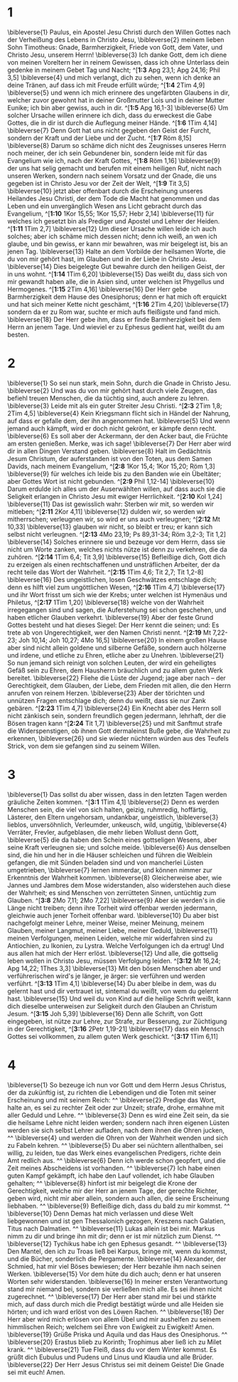 # 1
\bibleverse{1} Paulus, ein Apostel Jesu Christi durch den Willen Gottes nach der Verheißung des Lebens in Christo Jesu, \bibleverse{2} meinem lieben Sohn Timotheus: Gnade, Barmherzigkeit, Friede von Gott, dem Vater, und Christo Jesu, unserem Herrn! \bibleverse{3} Ich danke Gott, dem ich diene von meinen Voreltern her in reinem Gewissen, dass ich ohne Unterlass dein gedenke in meinem Gebet Tag und Nacht; ^[**1:3** Apg 23,1; Apg 24,16; Phil 3,5] \bibleverse{4} und mich verlangt, dich zu sehen, wenn ich denke an deine Tränen, auf dass ich mit Freude erfüllt würde; ^[**1:4** 2Tim 4,9] \bibleverse{5} und wenn ich mich erinnere des ungefärbten Glaubens in dir, welcher zuvor gewohnt hat in deiner Großmutter Lois und in deiner Mutter Eunike; ich bin aber gewiss, auch in dir. ^[**1:5** Apg 16,1-3] \bibleverse{6} Um solcher Ursache willen erinnere ich dich, dass du erweckest die Gabe Gottes, die in dir ist durch die Auflegung meiner Hände. ^[**1:6** 1Tim 4,14] \bibleverse{7} Denn Gott hat uns nicht gegeben den Geist der Furcht, sondern der Kraft und der Liebe und der Zucht. ^[**1:7** Röm 8,15] \bibleverse{8} Darum so schäme dich nicht des Zeugnisses unseres Herrn noch meiner, der ich sein Gebundener bin, sondern leide mit für das Evangelium wie ich, nach der Kraft Gottes, ^[**1:8** Röm 1,16] \bibleverse{9} der uns hat selig gemacht und berufen mit einem heiligen Ruf, nicht nach unseren Werken, sondern nach seinem Vorsatz und der Gnade, die uns gegeben ist in Christo Jesu vor der Zeit der Welt, ^[**1:9** Tit 3,5] \bibleverse{10} jetzt aber offenbart durch die Erscheinung unseres Heilandes Jesu Christi, der dem Tode die Macht hat genommen und das Leben und ein unvergänglich Wesen ans Licht gebracht durch das Evangelium, ^[**1:10** 1Kor 15,55; 1Kor 15,57; Hebr 2,14] \bibleverse{11} für welches ich gesetzt bin als Prediger und Apostel und Lehrer der Heiden. ^[**1:11** 1Tim 2,7] \bibleverse{12} Um dieser Ursache willen leide ich auch solches; aber ich schäme mich dessen nicht; denn ich weiß, an wen ich glaube, und bin gewiss, er kann mir bewahren, was mir beigelegt ist, bis an jenen Tag. \bibleverse{13} Halte an dem Vorbilde der heilsamen Worte, die du von mir gehört hast, im Glauben und in der Liebe in Christo Jesu. \bibleverse{14} Dies beigelegte Gut bewahre durch den heiligen Geist, der in uns wohnt. ^[**1:14** 1Tim 6,20] \bibleverse{15} Das weißt du, dass sich von mir gewandt haben alle, die in Asien sind, unter welchen ist Phygellus und Hermogenes. ^[**1:15** 2Tim 4,16] \bibleverse{16} Der Herr gebe Barmherzigkeit dem Hause des Onesiphorus; denn er hat mich oft erquickt und hat sich meiner Kette nicht geschämt, ^[**1:16** 2Tim 4,20] \bibleverse{17} sondern da er zu Rom war, suchte er mich aufs fleißigste und fand mich. \bibleverse{18} Der Herr gebe ihm, dass er finde Barmherzigkeit bei dem Herrn an jenem Tage. Und wieviel er zu Ephesus gedient hat, weißt du am besten.
           

# 2
\bibleverse{1} So sei nun stark, mein Sohn, durch die Gnade in Christo Jesu. \bibleverse{2} Und was du von mir gehört hast durch viele Zeugen, das befiehl treuen Menschen, die da tüchtig sind, auch andere zu lehren. \bibleverse{3} Leide mit als ein guter Streiter Jesu Christi. ^[**2:3** 2Tim 1,8; 2Tim 4,5] \bibleverse{4} Kein Kriegsmann flicht sich in Händel der Nahrung, auf dass er gefalle dem, der ihn angenommen hat. \bibleverse{5} Und wenn jemand auch kämpft, wird er doch nicht gekrönt, er kämpfe denn recht. \bibleverse{6} Es soll aber der Ackermann, der den Acker baut, die Früchte am ersten genießen. Merke, was ich sage! \bibleverse{7} Der Herr aber wird dir in allen Dingen Verstand geben. \bibleverse{8} Halt im Gedächtnis Jesum Christum, der auferstanden ist von den Toten, aus dem Samen Davids, nach meinem Evangelium, ^[**2:8** 1Kor 15,4; 1Kor 15,20; Röm 1,3] \bibleverse{9} für welches ich leide bis zu den Banden wie ein Übeltäter; aber Gottes Wort ist nicht gebunden. ^[**2:9** Phil 1,12-14] \bibleverse{10} Darum erdulde ich alles um der Auserwählten willen, auf dass auch sie die Seligkeit erlangen in Christo Jesu mit ewiger Herrlichkeit. ^[**2:10** Kol 1,24] \bibleverse{11} Das ist gewisslich wahr: Sterben wir mit, so werden wir mitleben; ^[**2:11** 2Kor 4,11] \bibleverse{12} dulden wir, so werden wir mitherrschen; verleugnen wir, so wird er uns auch verleugnen; ^[**2:12** Mt 10,33] \bibleverse{13} glauben wir nicht, so bleibt er treu; er kann sich selbst nicht verleugnen. ^[**2:13** 4Mo 23,19; Ps 89,31-34; Röm 3,2-3; Tit 1,2] \bibleverse{14} Solches erinnere sie und bezeuge vor dem Herrn, dass sie nicht um Worte zanken, welches nichts nütze ist denn zu verkehren, die da zuhören. ^[**2:14** 1Tim 6,4; Tit 3,9] \bibleverse{15} Befleißige dich, Gott dich zu erzeigen als einen rechtschaffenen und unsträflichen Arbeiter, der da recht teile das Wort der Wahrheit. ^[**2:15** 1Tim 4,6; Tit 2,7; Tit 1,2-8] \bibleverse{16} Des ungeistlichen, losen Geschwätzes entschlage dich; denn es hilft viel zum ungöttlichen Wesen, ^[**2:16** 1Tim 4,7] \bibleverse{17} und ihr Wort frisst um sich wie der Krebs; unter welchen ist Hymenäus und Philetus, ^[**2:17** 1Tim 1,20] \bibleverse{18} welche von der Wahrheit irregegangen sind und sagen, die Auferstehung sei schon geschehen, und haben etlicher Glauben verkehrt. \bibleverse{19} Aber der feste Grund Gottes besteht und hat dieses Siegel: Der Herr kennt die seinen; und: Es trete ab von Ungerechtigkeit, wer den Namen Christi nennt. ^[**2:19** Mt 7,22-23; Joh 10,14; Joh 10,27; 4Mo 16,5] \bibleverse{20} In einem großen Hause aber sind nicht allein goldene und silberne Gefäße, sondern auch hölzerne und irdene, und etliche zu Ehren, etliche aber zu Unehren. \bibleverse{21} So nun jemand sich reinigt von solchen Leuten, der wird ein geheiligtes Gefäß sein zu Ehren, dem Hausherrn bräuchlich und zu allem guten Werk bereitet. \bibleverse{22} Fliehe die Lüste der Jugend; jage aber nach – der Gerechtigkeit, dem Glauben, der Liebe, dem Frieden mit allen, die den Herrn anrufen von reinem Herzen. \bibleverse{23} Aber der törichten und unnützen Fragen entschlage dich; denn du weißt, dass sie nur Zank gebären. ^[**2:23** 1Tim 4,7] \bibleverse{24} Ein Knecht aber des Herrn soll nicht zänkisch sein, sondern freundlich gegen jedermann, lehrhaft, der die Bösen tragen kann ^[**2:24** Tit 1,7] \bibleverse{25} und mit Sanftmut strafe die Widerspenstigen, ob ihnen Gott dermaleinst Buße gebe, die Wahrheit zu erkennen, \bibleverse{26} und sie wieder nüchtern würden aus des Teufels Strick, von dem sie gefangen sind zu seinem Willen.
             

# 3
\bibleverse{1} Das sollst du aber wissen, dass in den letzten Tagen werden gräuliche Zeiten kommen. ^[**3:1** 1Tim 4,1] \bibleverse{2} Denn es werden Menschen sein, die viel von sich halten, geizig, ruhmredig, hoffärtig, Lästerer, den Eltern ungehorsam, undankbar, ungeistlich, \bibleverse{3} lieblos, unversöhnlich, Verleumder, unkeusch, wild, ungütig, \bibleverse{4} Verräter, Frevler, aufgeblasen, die mehr lieben Wollust denn Gott, \bibleverse{5} die da haben den Schein eines gottseligen Wesens, aber seine Kraft verleugnen sie; und solche meide. \bibleverse{6} Aus denselben sind, die hin und her in die Häuser schleichen und führen die Weiblein gefangen, die mit Sünden beladen sind und von mancherlei Lüsten umgetrieben, \bibleverse{7} lernen immerdar, und können nimmer zur Erkenntnis der Wahrheit kommen. \bibleverse{8} Gleicherweise aber, wie Jannes und Jambres dem Mose widerstanden, also widerstehen auch diese der Wahrheit; es sind Menschen von zerrütteten Sinnen, untüchtig zum Glauben. ^[**3:8** 2Mo 7,11; 2Mo 7,22] \bibleverse{9} Aber sie werden's in die Länge nicht treiben; denn ihre Torheit wird offenbar werden jedermann, gleichwie auch jener Torheit offenbar ward. \bibleverse{10} Du aber bist nachgefolgt meiner Lehre, meiner Weise, meiner Meinung, meinem Glauben, meiner Langmut, meiner Liebe, meiner Geduld, \bibleverse{11} meinen Verfolgungen, meinen Leiden, welche mir widerfahren sind zu Antiochien, zu Ikonien, zu Lystra. Welche Verfolgungen ich da ertrug! Und aus allen hat mich der Herr erlöst. \bibleverse{12} Und alle, die gottselig leben wollen in Christo Jesu, müssen Verfolgung leiden. ^[**3:12** Mt 16,24; Apg 14,22; 1Thes 3,3] \bibleverse{13} Mit den bösen Menschen aber und verführerischen wird's je länger, je ärger: sie verführen und werden verführt. ^[**3:13** 1Tim 4,1] \bibleverse{14} Du aber bleibe in dem, was du gelernt hast und dir vertrauet ist, sintemal du weißt, von wem du gelernt hast. \bibleverse{15} Und weil du von Kind auf die heilige Schrift weißt, kann dich dieselbe unterweisen zur Seligkeit durch den Glauben an Christum Jesum. ^[**3:15** Joh 5,39] \bibleverse{16} Denn alle Schrift, von Gott eingegeben, ist nütze zur Lehre, zur Strafe, zur Besserung, zur Züchtigung in der Gerechtigkeit, ^[**3:16** 2Petr 1,19-21] \bibleverse{17} dass ein Mensch Gottes sei vollkommen, zu allem guten Werk geschickt. ^[**3:17** 1Tim 6,11] 
      

# 4
\bibleverse{1} So bezeuge ich nun vor Gott und dem Herrn Jesus Christus, der da zukünftig ist, zu richten die Lebendigen und die Toten mit seiner Erscheinung und mit seinem Reich: ^^ \bibleverse{2} Predige das Wort, halte an, es sei zu rechter Zeit oder zur Unzeit; strafe, drohe, ermahne mit aller Geduld und Lehre. ^^ \bibleverse{3} Denn es wird eine Zeit sein, da sie die heilsame Lehre nicht leiden werden; sondern nach ihren eigenen Lüsten werden sie sich selbst Lehrer aufladen, nach dem ihnen die Ohren jucken, ^^ \bibleverse{4} und werden die Ohren von der Wahrheit wenden und sich zu Fabeln kehren. ^^ \bibleverse{5} Du aber sei nüchtern allenthalben, sei willig, zu leiden, tue das Werk eines evangelischen Predigers, richte dein Amt redlich aus. ^^ \bibleverse{6} Denn ich werde schon geopfert, und die Zeit meines Abscheidens ist vorhanden. ^^ \bibleverse{7} Ich habe einen guten Kampf gekämpft, ich habe den Lauf vollendet, ich habe Glauben gehalten; ^^ \bibleverse{8} hinfort ist mir beigelegt die Krone der Gerechtigkeit, welche mir der Herr an jenem Tage, der gerechte Richter, geben wird, nicht mir aber allein, sondern auch allen, die seine Erscheinung liebhaben. ^^ \bibleverse{9} Befleißige dich, dass du bald zu mir kommst. ^^ \bibleverse{10} Denn Demas hat mich verlassen und diese Welt liebgewonnen und ist gen Thessalonich gezogen, Kreszens nach Galatien, Titus nach Dalmatien. ^^ \bibleverse{11} Lukas allein ist bei mir. Markus nimm zu dir und bringe ihn mit dir; denn er ist mir nützlich zum Dienst. ^^ \bibleverse{12} Tychikus habe ich gen Ephesus gesandt. ^^ \bibleverse{13} Den Mantel, den ich zu Troas ließ bei Karpus, bringe mit, wenn du kommst, und die Bücher, sonderlich die Pergamente. \bibleverse{14} Alexander, der Schmied, hat mir viel Böses bewiesen; der Herr bezahle ihm nach seinen Werken. \bibleverse{15} Vor dem hüte du dich auch; denn er hat unseren Worten sehr widerstanden. \bibleverse{16} In meiner ersten Verantwortung stand mir niemand bei, sondern sie verließen mich alle. Es sei ihnen nicht zugerechnet. ^^ \bibleverse{17} Der Herr aber stand mir bei und stärkte mich, auf dass durch mich die Predigt bestätigt würde und alle Heiden sie hörten; und ich ward erlöst von des Löwen Rachen. ^^ \bibleverse{18} Der Herr aber wird mich erlösen von allem Übel und mir aushelfen zu seinem himmlischen Reich; welchem sei Ehre von Ewigkeit zu Ewigkeit! Amen. \bibleverse{19} Grüße Priska und Aquila und das Haus des Onesiphorus. ^^ \bibleverse{20} Erastus blieb zu Korinth; Trophimus aber ließ ich zu Milet krank. ^^ \bibleverse{21} Tue Fleiß, dass du vor dem Winter kommst. Es grüßt dich Eubulus und Pudens und Linus und Klaudia und alle Brüder. \bibleverse{22} Der Herr Jesus Christus sei mit deinem Geiste! Die Gnade sei mit euch! Amen.